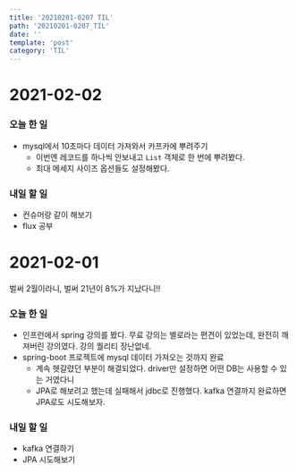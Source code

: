 ```yaml
---
title: '20210201-0207 TIL'
path: '20210201-0207_TIL'
date: ''
template: 'post'
category: 'TIL'
---
```

# 2021-02-02
### 오늘 한 일
* mysql에서 10초마다 데이터 가져와서 카프카에 뿌려주기
    * 이번엔 레코드를 하나씩 안보내고 `List` 객체로 한 번에 뿌려봤다.
    * 최대 메세지 사이즈 옵션들도 설정해봤다.

### 내일 할 일
* 컨슈머랑 같이 해보기
* flux 공부

# 2021-02-01
벌써 2월이라니, 벌써 21년이 8%가 지났다니!!

### 오늘 한 일
* 인프런에서 spring 강의를 봤다. 무료 강의는 별로라는 편견이 있었는데, 완전히 깨져버린 강의였다. 강의 퀄리티 장난없네.
* spring-boot 프로젝트에 mysql 데이터 가져오는 것까지 완료
    * 계속 헷갈렸던 부분이 해결되었다. driver만 설정하면 어떤 DB는 사용할 수 있는 거였다니
    * JPA로 해보려고 했는데 실패해서 jdbc로 진행했다. kafka 연결까지 완료하면 JPA로도 시도해보자.

### 내일 할 일
* kafka 연결하기
* JPA 시도해보기

